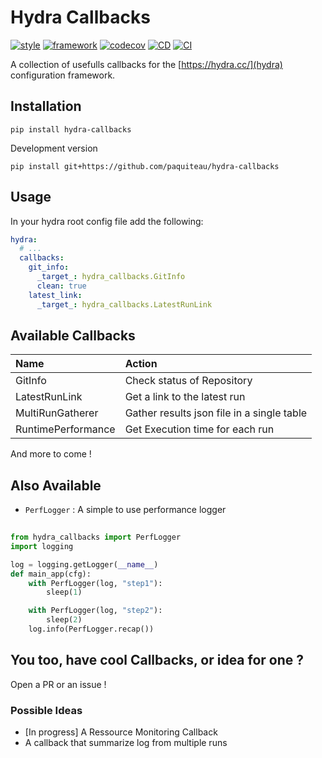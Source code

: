 # Hydra Callbacks 


[![style](https://img.shields.io/badge/style-black-black)](https://github.com/psf/black)
[![framework](https://img.shields.io/badge/framework-hydra-blue)](https://hydra.cc)
[![codecov](https://codecov.io/gh/paquiteau/hydra-callbacks/branch/master/graph/badge.svg?token=NEV7SY24YB)](https://codecov.io/gh/paquiteau/hydra-callbacks)
[![CD](https://github.com/paquiteau/hydra-callbacks/actions/workflows/master-cd.yml/badge.svg)](https://github.com/paquiteau/hydra-callbacks/actions/workflows/master-cd.yml)
[![CI](https://github.com/paquiteau/hydra-callbacks/actions/workflows/test-ci.yml/badge.svg)](https://github.com/paquiteau/hydra-callbacks/actions/workflows/test-ci.yml)

A collection of usefulls callbacks for the [https://hydra.cc/](hydra) configuration framework.


## Installation 
``` shell 
pip install hydra-callbacks
```

Development version 
``` shell
pip install git+https://github.com/paquiteau/hydra-callbacks
```

## Usage 

In your hydra root config file add the following: 

``` yaml
hydra: 
  # ... 
  callbacks: 
    git_info:
      _target_: hydra_callbacks.GitInfo 
      clean: true
    latest_link:
      _target_: hydra_callbacks.LatestRunLink
```


## Available Callbacks 

| Name               | Action                                     |
|:-------------------|:-------------------------------------------|
| GitInfo            | Check status of Repository                 |
| LatestRunLink      | Get a link to the latest run               |
| MultiRunGatherer   | Gather results json file in a single table |
| RuntimePerformance | Get Execution time for each run            |

And more to come ! 

## Also Available 
  
  - `PerfLogger` : A simple to use performance logger
  
```python
  
from hydra_callbacks import PerfLogger 
import logging

log = logging.getLogger(__name__)
def main_app(cfg):
    with PerfLogger(log, "step1"):
        sleep(1)

    with PerfLogger(log, "step2"):
        sleep(2)
    log.info(PerfLogger.recap())

```

## You too, have cool Callbacks, or idea for one ? 

Open a PR or an issue !

### Possible Ideas
- [In progress] A Ressource Monitoring Callback 
- A callback that summarize log from multiple runs
